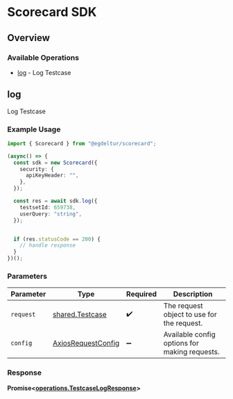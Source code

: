 # Scorecard SDK


## Overview

### Available Operations

* [log](#log) - Log Testcase

## log

Log Testcase

### Example Usage

```typescript
import { Scorecard } from "@egdeltur/scorecard";

(async() => {
  const sdk = new Scorecard({
    security: {
      apiKeyHeader: "",
    },
  });

  const res = await sdk.log({
    testsetId: 659738,
    userQuery: "string",
  });


  if (res.statusCode == 200) {
    // handle response
  }
})();
```

### Parameters

| Parameter                                                    | Type                                                         | Required                                                     | Description                                                  |
| ------------------------------------------------------------ | ------------------------------------------------------------ | ------------------------------------------------------------ | ------------------------------------------------------------ |
| `request`                                                    | [shared.Testcase](../../models/shared/testcase.md)           | :heavy_check_mark:                                           | The request object to use for the request.                   |
| `config`                                                     | [AxiosRequestConfig](https://axios-http.com/docs/req_config) | :heavy_minus_sign:                                           | Available config options for making requests.                |


### Response

**Promise<[operations.TestcaseLogResponse](../../models/operations/testcaselogresponse.md)>**


